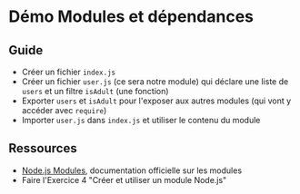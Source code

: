 # Démo Modules et dépendances

## Guide

- Créer un fichier `index.js`
- Créer un fichier `user.js` (ce sera notre module) qui déclare une liste de `users` et un filtre `isAdult` (une fonction)
- Exporter `users` et `isAdult` pour l'exposer aux autres modules (qui vont y accéder avec `require`)
- Importer `user.js` dans `index.js` et utiliser le contenu du module

## Ressources

- [Node.js Modules](https://nodejs.org/api/modules.html), documentation officielle sur les modules
- Faire l'Exercice 4 "Créer et utiliser un module Node.js"